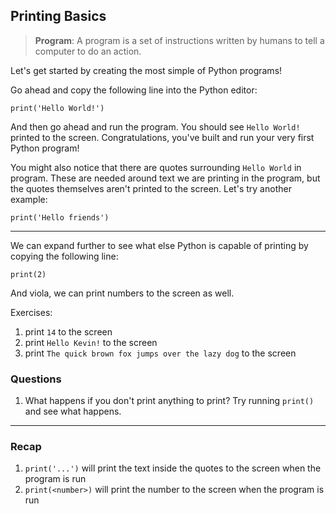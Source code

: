 ## Printing Basics ##

> **Program**: A program is a set of instructions written by humans to tell a computer to do an action.

Let's get started by creating the most simple of Python programs!

Go ahead and copy the following line into the Python editor:

```
print('Hello World!')
```

And then go ahead and run the program. You should see `Hello World!` printed to the screen. Congratulations, you've built and run your very first Python program!

You might also notice that there are quotes surrounding `Hello World` in program. These are needed around text we are printing in the program, but the quotes themselves aren't printed to the screen. Let's try another example:

```
print('Hello friends')
```

---

We can expand further to see what else Python is capable of printing by copying the following line:

```
print(2)
```

And viola, we can print numbers to the screen as well.

Exercises:

1. print `14` to the screen
2. print `Hello Kevin!` to the screen
3. print `The quick brown fox jumps over the lazy dog` to the screen

### Questions ###
1. What happens if you don't print anything to print? Try running `print()` and see what happens.



---

### Recap ###
1. `print('...')` will print the text inside the quotes to the screen when the program is run
2. `print(<number>)` will print the number to the screen when the program is run
